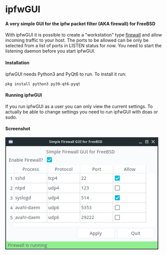 # ipfwGUI
#### A very simple GUI for the ipfw packet filter (AKA firewall) for FreeBSD

With ipfwGUI it is possible to create a "workstation" type [firewall](https://www.freebsd.org/cgi/man.cgi?firewall) and allow incoming traffic to your host.
The ports to be allowed can be only be selected from a list of ports in LISTEN status for now. You need to start the listening daemon before you start ipfwGUI.

#### Installation

ipfwGUI needs Python3 and PyQt6 to run. To install it run:

```
pkg install python3 py39-qt6-pyqt
```

#### Running ipfwGUI

If you run ipfwGUI as a user you can only view the current settings. To actually be able to change settings you need to run ipfwGUI with doas or sudo.

#### Screenshot

![screenshot](https://github.com/bsdlme/ipfwGUI/blob/main/screenshots/screenshot1.jpg?raw=true)

